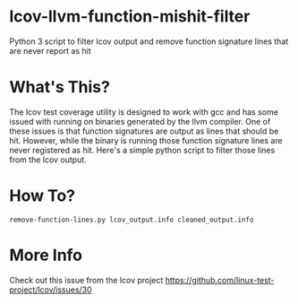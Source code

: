 # lcov-llvm-function-mishit-filter
Python 3 script to filter lcov output and remove function signature lines that are never report as hit

# What's This?
The lcov test coverage utility is designed to work with gcc and has some issued with running on binaries generated by the llvm compiler. One of these issues is that function signatures are output as lines that should be hit. However, while the binary is running those function signature lines are never registered as hit. Here's a simple python script to filter those lines from the lcov output.

# How To?
 `remove-function-lines.py lcov_output.info cleaned_output.info`
 
# More Info
 Check out this issue from the lcov project
 https://github.com/linux-test-project/lcov/issues/30
 
